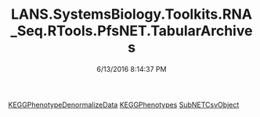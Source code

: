 ﻿---
title: LANS.SystemsBiology.Toolkits.RNA_Seq.RTools.PfsNET.TabularArchives
date: 6/13/2016 8:14:37 PM
---

[KEGGPhenotypeDenormalizeData](T-LANS.SystemsBiology.Toolkits.RNA_Seq.RTools.PfsNET.TabularArchives.KEGGPhenotypeDenormalizeData.html)
[KEGGPhenotypes](T-LANS.SystemsBiology.Toolkits.RNA_Seq.RTools.PfsNET.TabularArchives.KEGGPhenotypes.html)
[SubNETCsvObject](T-LANS.SystemsBiology.Toolkits.RNA_Seq.RTools.PfsNET.TabularArchives.SubNETCsvObject.html)
